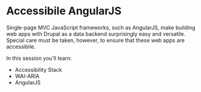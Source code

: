 Accessibile AngularJS
=====================

Single-page MVC JavaScript frameworks, such as AngularJS, make building web apps with Drupal as a data backend surprisingly easy and versatile. Special care must be taken, however, to ensure that these web apps are accessibile.

In this session you'll learn:
* Accessibility Stack
* WAI-ARIA
* AngularJS

